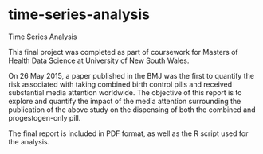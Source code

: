 # time-series-analysis

Time Series Analysis

This final project was completed as part of coursework for Masters of Health Data Science at University of New South Wales. 

On 26 May 2015, a paper published in the BMJ was the first to quantify the risk associated with taking combined birth control pills and received substantial media attention worldwide.  The objective of this report is to explore and quantify the impact of the media attention surrounding the publication of the above study on the dispensing of both the combined and progestogen-only pill.  

The final report is included in PDF format, as well as the R script used for the analysis. 
